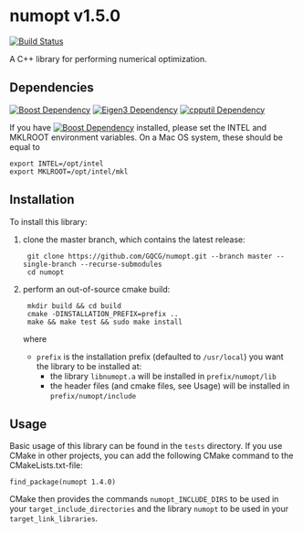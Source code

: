 # numopt v1.5.0

[![Build Status](https://travis-ci.org/GQCG/numopt.svg?branch=master)](https://travis-ci.org/GQCG/numopt)

A C++ library for performing numerical optimization.



## Dependencies
[![Boost Dependency](https://img.shields.io/badge/Boost-1.65.1+-000000.svg)](www.boost.org)
[![Eigen3 Dependency](https://img.shields.io/badge/Eigen-3.3.4+-000000.svg)](http://eigen.tuxfamily.org/index.php?title=Main_Page)
[![cpputil Dependency](https://img.shields.io/badge/cpputil-1.2.2+-blue.svg)](https://github.com/GQCG/cpputil)

If you have [![Boost Dependency](https://img.shields.io/badge/MKL-2019+-000000.svg)](https://software.intel.com/en-us/mkl) installed, please set the INTEL and MKLROOT environment variables. On a Mac OS system, these should be equal to
```
export INTEL=/opt/intel
export MKLROOT=/opt/intel/mkl
```


## Installation
To install this library:
1. clone the master branch, which contains the latest release:

        git clone https://github.com/GQCG/numopt.git --branch master --single-branch --recurse-submodules
        cd numopt

2. perform an out-of-source cmake build:

        mkdir build && cd build
        cmake -DINSTALLATION_PREFIX=prefix ..
        make && make test && sudo make install

    where
    * `prefix` is the installation prefix (defaulted to `/usr/local`) you want the library to be installed at:
        * the library `libnumopt.a` will be installed in `prefix/numopt/lib`
        * the header files (and cmake files, see Usage) will be installed in `prefix/numopt/include`



## Usage
Basic usage of this library can be found in the `tests` directory. If you use CMake in other projects, you can add the following CMake command to the CMakeLists.txt-file:

    find_package(numopt 1.4.0)

CMake then provides the commands `numopt_INCLUDE_DIRS` to be used in your `target_include_directories` and the library `numopt` to be used in your `target_link_libraries`.
